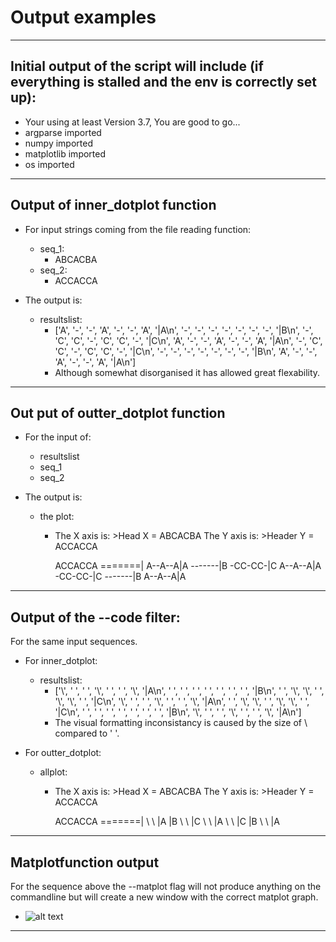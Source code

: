 # Output examples
---
## Initial output of the script will include (if everything is stalled and the env is correctly set up):

- Your using at least Version 3.7, You are good to go...
- argparse imported
- numpy imported
- matplotlib imported
- os imported


---
## Output of inner_dotplot function

- For input strings coming from the file reading function:
	- seq_1:
		- ABCACBA
	- seq_2:
		- ACCACCA

- The output is:
	- resultslist:
		-  ['A', '-', '-', 'A', '-', '-', 'A', '|A\n', 
			'-', '-', '-', '-', '-', '-', '-', '|B\n', 
			'-', 'C', 'C', '-', 'C', 'C', '-', '|C\n',
			'A', '-', '-', 'A', '-', '-', 'A', '|A\n',
			'-', 'C', 'C', '-', 'C', 'C', '-', '|C\n',
			'-', '-', '-', '-', '-', '-', '-', '|B\n',
			'A', '-', '-', 'A', '-', '-', 'A', '|A\n']
		- Although somewhat disorganised it has allowed great flexability.
---

## Out put of outter_dotplot function

- For the input of:
	- resultslist
	- seq_1
	- seq_2

- The output is:
	- the plot:
		-	The X axis is: >Head
			X = ABCACBA
			The Y axis is: >Header
			Y = ACCACCA

			ACCACCA
			=======|
			A--A--A|A
			-------|B
			-CC-CC-|C
			A--A--A|A
			-CC-CC-|C
			-------|B
			A--A--A|A
---

## Output of the --code filter:
For the same input sequences.

- For inner_dotplot:
	- resultslist:
		- ['\\', ' ', ' ', '\\', ' ', ' ', '\\', '|A\n',
		      ' ', ' ', ' ', ' ', ' ', ' ', ' ', '|B\n',
		  ' ', '\\', '\\', ' ', '\\', '\\', ' ', '|C\n',
		   '\\', ' ', ' ', '\\', ' ', ' ', '\\', '|A\n',
		  ' ', '\\', '\\', ' ', '\\', '\\', ' ', '|C\n',
		      ' ', ' ', ' ', ' ', ' ', ' ', ' ', '|B\n',
		   '\\', ' ', ' ', '\\', ' ', ' ', '\\', '|A\n']
		- The visual formatting inconsistancy is caused by the size of \\ compared to ' '.

- For outter_dotplot:
	- allplot:
		- 	The X axis is: >Head
			X = ABCACBA
			The Y axis is: >Header
			Y = ACCACCA

			ACCACCA
			=======|
			\  \  \|A
			       |B
			 \\ \\ |C
			\  \  \|A
			 \\ \\ |C
			       |B
			\  \  \|A

---

## Matplotfunction output
For the sequence above the --matplot flag will not produce anything on the commandline but will create a new window with the correct matplot graph.

- ![alt text](https://github.com/ARU-Bioinf-IBDS/coursework-DLBPointon/blob/master/matplot_example.png 'Example of the --matplot flag')
---
